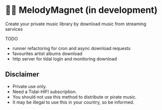 # 🎵🧲 MelodyMagnet (in development)

Create your private music library by download music from streaming services

TODO
- runner refactoring for cron and async download requests
- favourites artist albums download
- http server for tidal login and monitoring download



## Disclaimer
- Private use only.
- Need a Tidal-HIFI subscription.
- You should not use this method to distribute or pirate music.
- It may be illegal to use this in your country, so be informed.
